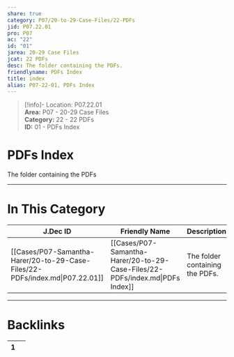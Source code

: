 ```yaml
---  
share: true  
category: P07/20-to-29-Case-Files/22-PDFs  
jid: P07.22.01  
pro: P07  
ac: "22"  
id: "01"  
jarea: 20-29 Case Files  
jcat: 22 PDFs  
desc: The folder containing the PDFs.  
friendlyname: PDFs Index  
title: index  
alias: P07-22-01, PDFs Index  
---  
```

  
>[!info]- Location: P07.22.01  
>**Area:** P07 - 20-29 Case Files  
>**Category:** 22 - 22 PDFs  
>**ID:** 01 - PDFs Index  
  
# PDFs Index  
  
The folder containing the PDFs  
   
  
  
---  
# In This Category  
  
| J.Dec ID                                                                     | Friendly Name                                                                 | Description                     |  
| ---------------------------------------------------------------------------- | ----------------------------------------------------------------------------- | ------------------------------- |  
| [[Cases/P07-Samantha-Harer/20-to-29-Case-Files/22-PDFs/index.md\|P07.22.01]] | [[Cases/P07-Samantha-Harer/20-to-29-Case-Files/22-PDFs/index.md\|PDFs Index]] | The folder containing the PDFs. |  
  
  
---  
# Backlinks  
<div><table class="dataview table-view-table"><thead class="table-view-thead"><tr class="table-view-tr-header"><th class="table-view-th"><span></span><span class="dataview small-text">1</span></th><th class="table-view-th"><span></span></th></tr></thead><tbody class="table-view-tbody"></tbody></table></div>